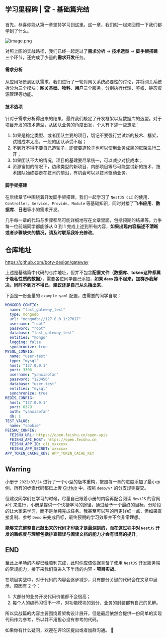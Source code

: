 ## 学习里程碑 | 🏆 - 基础篇完结

首先，恭喜你能从第一章坚持学习到这里。这一章，我们就一起来回顾一下我们都学到了什么。

![image.png](https://p9-juejin.byteimg.com/tos-cn-i-k3u1fbpfcp/437c5900fd524160bc6cf673bcb4396c~tplv-k3u1fbpfcp-watermark.image?)

对照上图的实战路径，我们已经一起走过了**需求分析** -> **技术选型** -> **脚手架搭建**三个环节，还完成了少量的**需求开发**任务。

#### 需求分析

从应用场景到团队需求，我们进行了一轮对网关系统必要性的讨论，并将网关系统拆分为三个模块：**网关基础**、**物料**、**用户**三个服务，分别执行代理、鉴权、静态资源管理等功能。

#### 技术选项
针对于需求分析得出来的结果，最终我们敲定了开发框架以及数据库的选型。对于项目开发的技术选型，从团队业务的角度出发，个人有下述一些想法：
1. 如果是稳定类型、或者团队主要的项目，切记不要强行尝试新的技术、框架，试错成本太高，一般的团队承受不起；
2. 不到万不得不要自己造轮子，即使要造轮子也可以使用业务成熟的框架进行二开；
3. 如果团队不大的情况，项目的基建要尽早统一，可以减少对接成本；
4. 资源富裕的情况下，边缘类型的新项目、内部项目等尽可能尝试新的技术，技术团队始终要走在技术的前沿，有机会可以以技术驱动业务。

#### 脚手架搭建

在后续章节中围绕着开发脚手架搭建，我们一起学习了 `NestJS CLI` 的使用、`Controller`、`Service`、`Provide`、`Module` 等基础知识，同时对接了**飞书应用**、**数据库**、**日志**等小的需求开发。

几乎每一章的代码与步骤都尽可能详细地写在文章里面，包括预期的结果等。力争每一位前端同学都能够从 0 到 1 完成上述到所有内容，**如果出现内容描述不清晰或者步骤缺失的情况，请及时联系我补充修改**。


## 仓库地址

https://github.com/boty-design/gateway

上述是基础篇中代码的仓库地址，但并不包含**配置文件（数据库、token这种都属于隐私性质的数据）**，需要各位同学自己添加，**如果 `demo` 跑不起来，加群@我解决，同时不到万不得已，建议还是自己从头撸出来**。

下面是一份全量的 `example.yaml` 配置，由需要的同学自取：

```yml
MONGODB_CONFIG:
  name: "fast_gateway_test"
  type: mongodb
  url: "mongodb://127.0.0.1:27017"
  username: "root"
  password: "root"
  database: "fast_gateway_test"
  entities: "mongo"
  logging: false
  synchronize: true
MYSQL_CONFIG:
  name: "user-test"
  type: "mysql"
  host: "127.0.0.1"
  port: 3306
  username: "yanxiaofan"
  password: "123456"
  database: "user-test"
  entities: "mysql"
  synchronize: true
REDIS_CONFIG:
  host: "127.0.0.1"
  port: 6379
  auth: "yanxiaofan"
  db: 1
TEST_VALUE:
  name: "cookie"
FEISHU_CONFIG:
  FEISHU_URL: https://open.feishu.cn/open-apis
  FEISHU_API_HOST: https://open.feishu.cn
  FEISHU_APP_ID: cli_xxxxxxx
  FEISHU_APP_SECRET: xxxxxxx
APP_TOKEN_CACHE_KEY: APP_TOKEN_CACHE_KEY
```

## Warring

小册于 `2022/07/24` 进行了一个小型的版本重构，按照每一章的进度添加了最小示例，所有的步骤代码都已上传 [GitHub](https://github.com/boty-design/gateway) 中，按照 `demo/v*` 的分支规则提交。

但建议同学们在学习的时候，尽量自己跟着小册的内容再配合阅读 `NestJS` 的官网 `API` 来进行，小册是提供一个快捷学习的途径，通过给予一个最终的目标，分阶段的让大家来学习，而不是单纯完成任务。我甚至可以写的再更详细一点，但如果直接复制、参考 `Demo` 来完成目标，最终预期的学习效果并不会非常理想。

**能够完完整整自己敲出来的代码才印象才是最深刻的，而在这过程中对 `NestJS` 开发的熟练度与理解包括排查错误与阅读文档的能力才会有很高的提升**。

## END
至此上半场的内容已经顺利完成，此时你应该依据具备了使用 `NestJS` 开发服务端的常规能力，接下来我们将进入下半场的内容 - **项目实战**。

在项目实战中，对于代码的内容会逐步减少，只有部分关键的代码会在文章中展示，原因有 2 个：
1. 大部分的业务开发代码价值都不会很高；
2. 每个人的编码习惯不一样，对功能模块的划分、业务的封装都有自己的见解。

所以实战篇的内容主要围绕着架构设计展开，但是最后依然会提供一份简单的实现代码作为参考，所以并不用担心没有参考的代码。

如果你有什么疑问，欢迎在评论区提出或者加群沟通。 👏